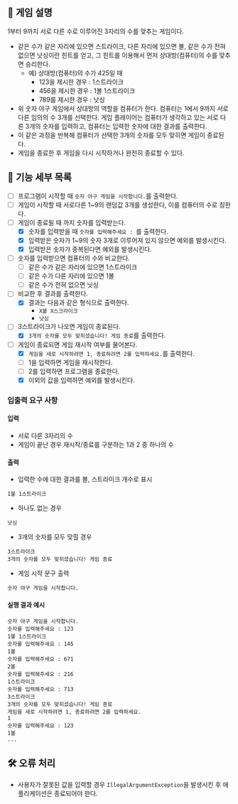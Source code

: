 ## 📌 게임 설명

1부터 9까지 서로 다른 수로 이루어진 3자리의 수를 맞추는 게임이다.

- 같은 수가 같은 자리에 있으면 스트라이크, 다른 자리에 있으면 볼, 같은 수가 전혀 없으면 낫싱이란 힌트를 얻고, 그 힌트를 이용해서 먼저 상대방(컴퓨터)의 수를 맞추면 승리한다.
    - 예) 상대방(컴퓨터)의 수가 425일 때
        - 123을 제시한 경우 : 1스트라이크
        - 456을 제시한 경우 : 1볼 1스트라이크
        - 789를 제시한 경우 : 낫싱
- 위 숫자 야구 게임에서 상대방의 역할을 컴퓨터가 한다. 컴퓨터는 1에서 9까지 서로 다른 임의의 수 3개를 선택한다. 게임 플레이어는 컴퓨터가 생각하고 있는 서로 다른 3개의 숫자를 입력하고, 컴퓨터는 입력한 숫자에 대한
  결과를 출력한다.
- 이 같은 과정을 반복해 컴퓨터가 선택한 3개의 숫자를 모두 맞히면 게임이 종료된다.
- 게임을 종료한 후 게임을 다시 시작하거나 완전히 종료할 수 있다.

## 🚀 기능 세부 목록

- [ ] 프로그램이 시작할 때 `숫자 야구 게임을 시작합니다.`를 출력한다.
- [ ] 게임이 시작할 때 서로다른 1~9의 랜덤값 3개를 생성한다, 이를 컴퓨터의 수로 칭한다. 
- [ ] 게임이 종료될 때 까지 숫자를 입력받는다.
    - [x] 숫자를 입력받을 때 `숫자를 입력해주세요 : `를 출력한다.
    - [x] 입력받은 숫자가 1~9의 숫자 3개로 이루어져 있지 않으면 예외를 발생시킨다.
    - [x] 입력받은 숫자가 중복된다면 예외를 발생시킨다.
- [ ] 숫자를 입력받으면 컴퓨터의 수와 비교한다.
    - [ ] 같은 수가 같은 자리에 있으면 1스트라이크
    - [ ] 같은 수가 다른 자리에 있으면 1볼
    - [ ] 같은 수가 전혀 없으면 닛싱
- [ ] 비교한 후 결과를 출력한다.
    - [x] 결과는 다음과 같은 형식으로 출력한다.
      - `X볼 X스크라이크`
      - `낫싱` 
- [ ] 3스트라이크가 나오면 게임이 종료된다.
    - [x] `3개의 숫자를 모두 맞히셨습니다! 게임 종료`를 출력한다.
- [ ] 게임이 종료되면 게임 재시작 여부를 물어본다.
    - [x] `게임을 새로 시작하려면 1, 종료하려면 2를 입력하세요.`를 출력한다.
    - [ ] 1을 입력하면 게임을 재시작한다.
    - [ ] 2를 입력하면 프로그램을 종료한다.
    - [x] 이외의 값을 입력하면 예외를 발생시킨다.

### 입출력 요구 사항

#### 입력

- 서로 다른 3자리의 수
- 게임이 끝난 경우 재시작/종료를 구분하는 1과 2 중 하나의 수

#### 출력

- 입력한 수에 대한 결과를 볼, 스트라이크 개수로 표시

```
1볼 1스트라이크
```

- 하나도 없는 경우

```
낫싱
```

- 3개의 숫자를 모두 맞힐 경우

```
3스트라이크
3개의 숫자를 모두 맞히셨습니다! 게임 종료
```

- 게임 시작 문구 출력

```
숫자 야구 게임을 시작합니다.
``` 

#### 실행 결과 예시

```
숫자 야구 게임을 시작합니다.
숫자를 입력해주세요 : 123
1볼 1스트라이크
숫자를 입력해주세요 : 145
1볼
숫자를 입력해주세요 : 671
2볼
숫자를 입력해주세요 : 216
1스트라이크
숫자를 입력해주세요 : 713
3스트라이크
3개의 숫자를 모두 맞히셨습니다! 게임 종료
게임을 새로 시작하려면 1, 종료하려면 2를 입력하세요.
1
숫자를 입력해주세요 : 123
1볼
...
```

## 🛠 오류 처리

- 사용자가 잘못된 값을 입력할 경우 `IllegalArgumentException`을 발생시킨 후 애플리케이션은 종료되어야 한다.
